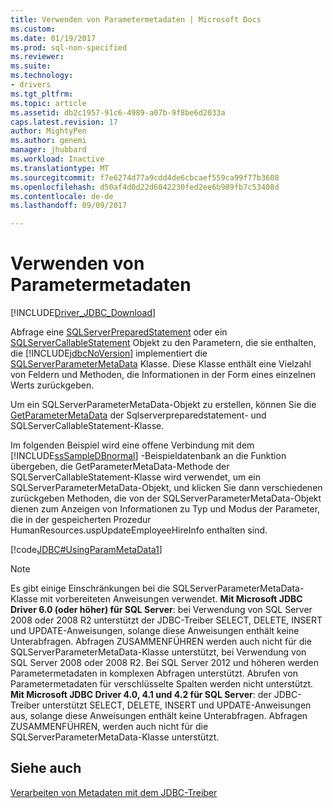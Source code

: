 ```yaml
---
title: Verwenden von Parametermetadaten | Microsoft Docs
ms.custom: 
ms.date: 01/19/2017
ms.prod: sql-non-specified
ms.reviewer: 
ms.suite: 
ms.technology:
- drivers
ms.tgt_pltfrm: 
ms.topic: article
ms.assetid: db2c1957-91c6-4989-a07b-9f8be6d2033a
caps.latest.revision: 17
author: MightyPen
ms.author: genemi
manager: jhubbard
ms.workload: Inactive
ms.translationtype: MT
ms.sourcegitcommit: f7e6274d77a9cdd4de6cbcaef559ca99f77b3608
ms.openlocfilehash: d50af4d0d22d6042230fed2ee6b989fb7c53408d
ms.contentlocale: de-de
ms.lasthandoff: 09/09/2017

---
```

# <a name="using-parameter-metadata"></a>Verwenden von Parametermetadaten
[!INCLUDE[Driver_JDBC_Download](../../includes/driver_jdbc_download.md)]

  Abfrage eine [SQLServerPreparedStatement](../../connect/jdbc/reference/sqlserverpreparedstatement-class.md) oder ein [SQLServerCallableStatement](../../connect/jdbc/reference/sqlservercallablestatement-class.md) Objekt zu den Parametern, die sie enthalten, die [!INCLUDE[jdbcNoVersion](../../includes/jdbcnoversion_md.md)] implementiert die [ SQLServerParameterMetaData](../../connect/jdbc/reference/sqlserverparametermetadata-class.md) Klasse. Diese Klasse enthält eine Vielzahl von Feldern und Methoden, die Informationen in der Form eines einzelnen Werts zurückgeben.  
  
 Um ein SQLServerParameterMetaData-Objekt zu erstellen, können Sie die [GetParameterMetaData](../../connect/jdbc/reference/getparametermetadata-method-sqlserverpreparedstatement.md) der Sqlserverpreparedstatement- und SQLServerCallableStatement-Klasse.  
  
 Im folgenden Beispiel wird eine offene Verbindung mit dem [!INCLUDE[ssSampleDBnormal](../../includes/sssampledbnormal_md.md)] -Beispieldatenbank an die Funktion übergeben, die GetParameterMetaData-Methode der SQLServerCallableStatement-Klasse wird verwendet, um ein SQLServerParameterMetaData-Objekt, und klicken Sie dann verschiedenen zurückgeben Methoden, die von der SQLServerParameterMetaData-Objekt dienen zum Anzeigen von Informationen zu Typ und Modus der Parameter, die in der gespeicherten Prozedur HumanResources.uspUpdateEmployeeHireInfo enthalten sind.  
  
 [!code[JDBC#UsingParamMetaData1](../../connect/jdbc/codesnippet/Java/using-parameter-metadata_1.java)]  
    
> [!NOTE]  
Es gibt einige Einschränkungen bei die SQLServerParameterMetaData-Klasse mit vorbereiteten Anweisungen verwendet. 
**Mit Microsoft JDBC Driver 6.0 (oder höher) für SQL Server**: bei Verwendung von SQL Server 2008 oder 2008 R2 unterstützt der JDBC-Treiber SELECT, DELETE, INSERT und UPDATE-Anweisungen, solange diese Anweisungen enthält keine Unterabfragen. Abfragen ZUSAMMENFÜHREN werden auch nicht für die SQLServerParameterMetaData-Klasse unterstützt, bei Verwendung von SQL Server 2008 oder 2008 R2. Bei SQL Server 2012 und höheren werden Parametermetadaten in komplexen Abfragen unterstützt. Abrufen von Parametermetadaten für verschlüsselte Spalten werden nicht unterstützt. **Mit Microsoft JDBC Driver 4.0, 4.1 und 4.2 für SQL Server**: der JDBC-Treiber unterstützt SELECT, DELETE, INSERT und UPDATE-Anweisungen aus, solange diese Anweisungen enthält keine Unterabfragen. Abfragen ZUSAMMENFÜHREN, werden auch nicht für die SQLServerParameterMetaData-Klasse unterstützt.  

## <a name="see-also"></a>Siehe auch  
 [Verarbeiten von Metadaten mit dem JDBC-Treiber](../../connect/jdbc/handling-metadata-with-the-jdbc-driver.md)  
  
  

